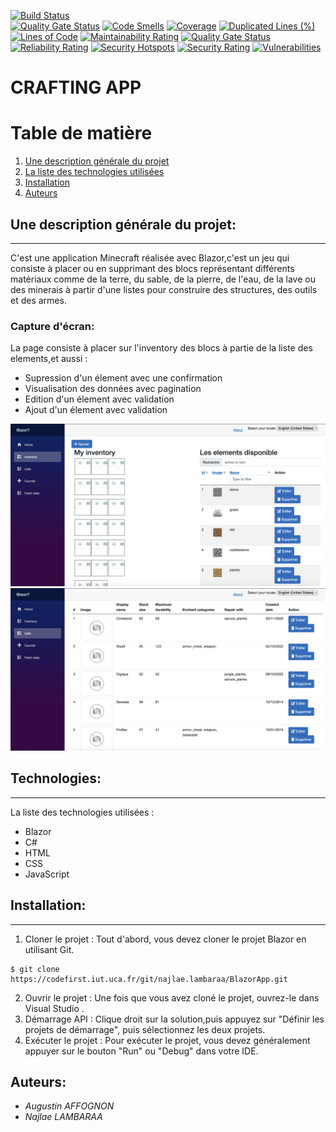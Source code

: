 [![Build Status](https://codefirst.iut.uca.fr/api/badges/najlae.lambaraa/BlazorApp/status.svg)](https://codefirst.iut.uca.fr/najlae.lambaraa/BlazorApp)  
[![Quality Gate Status](https://codefirst.iut.uca.fr/sonar/api/project_badges/measure?project=BlazorApp&metric=alert_status&token=2b2539745a19d7aab3edbdd1201aac24dbbc0c7a)](https://codefirst.iut.uca.fr/sonar/dashboard?id=BlazorApp)
[![Code Smells](https://codefirst.iut.uca.fr/sonar/api/project_badges/measure?project=BlazorApp&metric=code_smells&token=2b2539745a19d7aab3edbdd1201aac24dbbc0c7a)](https://codefirst.iut.uca.fr/sonar/dashboard?id=BlazorApp)
[![Coverage](https://codefirst.iut.uca.fr/sonar/api/project_badges/measure?project=BlazorApp&metric=coverage&token=2b2539745a19d7aab3edbdd1201aac24dbbc0c7a)](https://codefirst.iut.uca.fr/sonar/dashboard?id=BlazorApp)
[![Duplicated Lines (%)](https://codefirst.iut.uca.fr/sonar/api/project_badges/measure?project=BlazorApp&metric=duplicated_lines_density&token=2b2539745a19d7aab3edbdd1201aac24dbbc0c7a)](https://codefirst.iut.uca.fr/sonar/dashboard?id=BlazorApp)
[![Lines of Code](https://codefirst.iut.uca.fr/sonar/api/project_badges/measure?project=BlazorApp&metric=ncloc&token=2b2539745a19d7aab3edbdd1201aac24dbbc0c7a)](https://codefirst.iut.uca.fr/sonar/dashboard?id=BlazorApp)
[![Maintainability Rating](https://codefirst.iut.uca.fr/sonar/api/project_badges/measure?project=BlazorApp&metric=sqale_rating&token=2b2539745a19d7aab3edbdd1201aac24dbbc0c7a)](https://codefirst.iut.uca.fr/sonar/dashboard?id=BlazorApp)
[![Quality Gate Status](https://codefirst.iut.uca.fr/sonar/api/project_badges/measure?project=BlazorApp&metric=alert_status&token=2b2539745a19d7aab3edbdd1201aac24dbbc0c7a)](https://codefirst.iut.uca.fr/sonar/dashboard?id=BlazorApp)
[![Reliability Rating](https://codefirst.iut.uca.fr/sonar/api/project_badges/measure?project=BlazorApp&metric=reliability_rating&token=2b2539745a19d7aab3edbdd1201aac24dbbc0c7a)](https://codefirst.iut.uca.fr/sonar/dashboard?id=BlazorApp)
[![Security Hotspots](https://codefirst.iut.uca.fr/sonar/api/project_badges/measure?project=BlazorApp&metric=security_hotspots&token=2b2539745a19d7aab3edbdd1201aac24dbbc0c7a)](https://codefirst.iut.uca.fr/sonar/dashboard?id=BlazorApp)
[![Security Rating](https://codefirst.iut.uca.fr/sonar/api/project_badges/measure?project=BlazorApp&metric=security_rating&token=2b2539745a19d7aab3edbdd1201aac24dbbc0c7a)](https://codefirst.iut.uca.fr/sonar/dashboard?id=BlazorApp)
[![Vulnerabilities](https://codefirst.iut.uca.fr/sonar/api/project_badges/measure?project=BlazorApp&metric=vulnerabilities&token=2b2539745a19d7aab3edbdd1201aac24dbbc0c7a)](https://codefirst.iut.uca.fr/sonar/dashboard?id=BlazorApp)


# CRAFTING APP
 
# Table de matière 
1. [Une description générale du projet](#Une-description-générale-du-projet)
2. [La liste des technologies utilisées](#technologies)
3. [Installation](#installation)
3. [Auteurs](#auteurs)

## Une description générale du projet:
***
C'est une application Minecraft réalisée avec Blazor,c'est un jeu qui consiste à placer ou en supprimant des blocs représentant différents matériaux comme de la terre, du sable, de la pierre, de l'eau, de la lave ou des minerais à partir d'une listes pour construire des structures, des outils et des armes.
### Capture d'écran:
La page consiste à placer sur l'inventory des blocs à partie de la liste des elements,et aussi :
* Supression d'un élement avec une confirmation
* Visualisation des données avec pagination
* Edition d'un élement avec validation
* Ajout d'un élement avec validation 


<img src="Images/mineCraft.png" with=25%/>
<img src="Images/list.png" with=25%/>

## Technologies:
***
La liste des technologies utilisées :
* Blazor
* C#
* HTML
* CSS
* JavaScript

## Installation:
***
1.  Cloner le projet : Tout d'abord, vous devez cloner le projet Blazor en utilisant Git.
```
$ git clone https://codefirst.iut.uca.fr/git/najlae.lambaraa/BlazorApp.git

```
2. Ouvrir le projet : Une fois que vous avez cloné le projet, ouvrez-le dans Visual Studio .
3. Démarrage API : Clique droit sur la solution,puis appuyez sur "Définir les projets de démarrage", puis sélectionnez les deux projets.
4. Exécuter le projet : Pour exécuter le projet, vous devez généralement appuyer sur le bouton "Run" ou "Debug" dans votre IDE. 
## Auteurs:
* *Augustin AFFOGNON* 
* *Najlae LAMBARAA*
